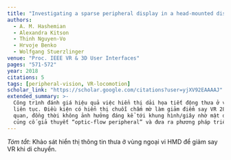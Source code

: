 ```yaml
---
title: "Investigating a sparse peripheral display in a head-mounted display for VR locomotion"
authors:
  - A. M. Hashemian
  - Alexandra Kitson
  - Thinh Nguyen-Vo
  - Hrvoje Benko
  - Wolfgang Stuerzlinger
venue: "Proc. IEEE VR & 3D User Interfaces"
pages: "571-572"
year: 2018
citations: 5
tags: [peripheral-vision, VR-locomotion]
scholar_link: "https://scholar.google.com/citations?user=yjXV92EAAAAJ"
extended_summary: >-
  Công trình đánh giá hiệu quả việc hiển thị dải họa tiết động thưa ở vùng ngoại vi HMD để cung cấp phản hồi chuyển động
  liên tục. Điều kiện có hiển thị chuỗi chấm mờ làm giảm điểm say VR 28 % và tăng độ tin cậy về tốc độ di chuyển chủ
  quan, đồng thời không ảnh hưởng đáng kể tới khung hình/giây nhờ mật độ điểm ảnh thưa. Đóng góp là bằng chứng thực nghiệm
  củng cố giả thuyết “optic-flow peripheral” và đưa ra phương pháp triển khai nhẹ nhàng cho nhà phát triển.
---
```

_Tóm tắt_: Khảo sát hiển thị thông tin thưa ở vùng ngoại vi HMD để giảm say VR khi di chuyển.